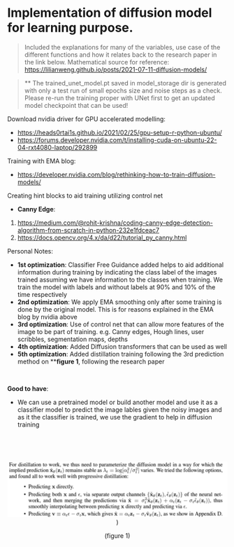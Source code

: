 # Implementation of diffusion model for learning purpose. 

> Included the explanations for many of the variables, use case of the different functions and how it relates back to the research paper in the link below.
Mathematical source for reference: https://lilianweng.github.io/posts/2021-07-11-diffusion-models/

> ** The trained_unet_model.pt saved in model_storage dir is generated with
only a test run of small epochs size and noise steps as a check. Please re-run the training proper with UNet first to get an updated model checkpoint that can be used!

Download nvidia driver for GPU accelerated modelling: 
* https://heads0rtai1s.github.io/2021/02/25/gpu-setup-r-python-ubuntu/
* https://forums.developer.nvidia.com/t/installing-cuda-on-ubuntu-22-04-rxt4080-laptop/292899

Training with EMA blog:
* https://developer.nvidia.com/blog/rethinking-how-to-train-diffusion-models/

Creating hint blocks to aid training utilizing control net
* **Canny Edge**: 
1. https://medium.com/@rohit-krishna/coding-canny-edge-detection-algorithm-from-scratch-in-python-232e1fdceac7
2. https://docs.opencv.org/4.x/da/d22/tutorial_py_canny.html

Personal Notes:
* **1st optimization**: Classifier Free Guidance added helps to aid additional information during training by indicating the class label of the images trained assuming we have information to the classes when training. We train the model with labels and without labels at 90% and 10% of the time respectively
* **2nd optimization**: We apply EMA smoothing only after some training is done by the original model. This is for reasons explained in the EMA blog by nvidia above
* **3rd optimization**: Use of control net that can allow more features of the image to be part of training. e.g. Canny edges, Hough lines, user scribbles, segmentation maps, depths
* **4th optimization**: Added Diffusion transformers that can be used as well
* **5th optimization**: Added distillation training following the 3rd prediction method on  ****figure 1**, following the research paper

<p>&nbsp;</p>

**Good to have**:
* We can use a pretrained model or build another model and use it as a classifier model to predict the image lables given the noisy images and as it the classifier is trained, we use the gradient to help in diffusion training


<p>&nbsp;</p>
<p>&nbsp;</p>

<span style="display:block;text-align:center">![alt text](./src/assets/image.png))</span>
<div align="center"> (figure 1) </div>
